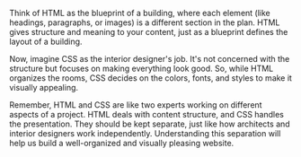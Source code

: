 Think of HTML as the blueprint of a building, where each element (like headings, paragraphs, or images) is a different section in the plan. HTML gives structure and meaning to your content, just as a blueprint defines the layout of a building.

Now, imagine CSS as the interior designer's job. It's not concerned with the structure but focuses on making everything look good. So, while HTML organizes the rooms, CSS decides on the colors, fonts, and styles to make it visually appealing.

Remember, HTML and CSS are like two experts working on different aspects of a project. HTML deals with content structure, and CSS handles the presentation. They should be kept separate, just like how architects and interior designers work independently. Understanding this separation will help us build a well-organized and visually pleasing website.